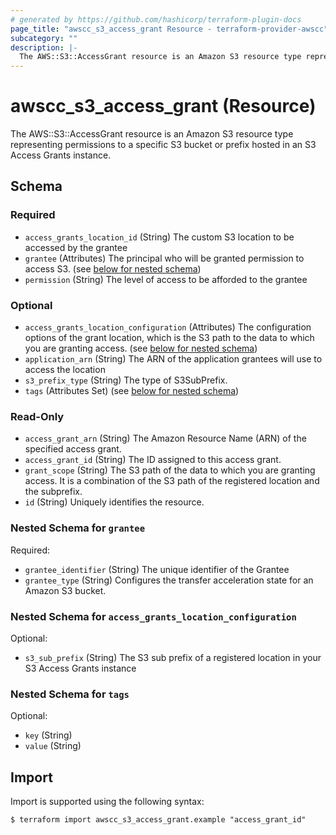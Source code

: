 ```yaml
---
# generated by https://github.com/hashicorp/terraform-plugin-docs
page_title: "awscc_s3_access_grant Resource - terraform-provider-awscc"
subcategory: ""
description: |-
  The AWS::S3::AccessGrant resource is an Amazon S3 resource type representing permissions to a specific S3 bucket or prefix hosted in an S3 Access Grants instance.
---
```


# awscc_s3_access_grant (Resource)

The AWS::S3::AccessGrant resource is an Amazon S3 resource type representing permissions to a specific S3 bucket or prefix hosted in an S3 Access Grants instance.



<!-- schema generated by tfplugindocs -->
## Schema

### Required

- `access_grants_location_id` (String) The custom S3 location to be accessed by the grantee
- `grantee` (Attributes) The principal who will be granted permission to access S3. (see [below for nested schema](#nestedatt--grantee))
- `permission` (String) The level of access to be afforded to the grantee

### Optional

- `access_grants_location_configuration` (Attributes) The configuration options of the grant location, which is the S3 path to the data to which you are granting access. (see [below for nested schema](#nestedatt--access_grants_location_configuration))
- `application_arn` (String) The ARN of the application grantees will use to access the location
- `s3_prefix_type` (String) The type of S3SubPrefix.
- `tags` (Attributes Set) (see [below for nested schema](#nestedatt--tags))

### Read-Only

- `access_grant_arn` (String) The Amazon Resource Name (ARN) of the specified access grant.
- `access_grant_id` (String) The ID assigned to this access grant.
- `grant_scope` (String) The S3 path of the data to which you are granting access. It is a combination of the S3 path of the registered location and the subprefix.
- `id` (String) Uniquely identifies the resource.

<a id="nestedatt--grantee"></a>
### Nested Schema for `grantee`

Required:

- `grantee_identifier` (String) The unique identifier of the Grantee
- `grantee_type` (String) Configures the transfer acceleration state for an Amazon S3 bucket.


<a id="nestedatt--access_grants_location_configuration"></a>
### Nested Schema for `access_grants_location_configuration`

Optional:

- `s3_sub_prefix` (String) The S3 sub prefix of a registered location in your S3 Access Grants instance


<a id="nestedatt--tags"></a>
### Nested Schema for `tags`

Optional:

- `key` (String)
- `value` (String)

## Import

Import is supported using the following syntax:

```shell
$ terraform import awscc_s3_access_grant.example "access_grant_id"
```
